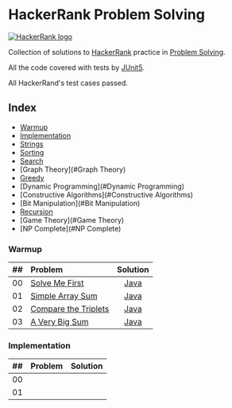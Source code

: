 # HackerRank Problem Solving

[![HackerRank logo](https://hrcdn.net/fcore/assets/brand/h_mark_sm-966d2b45e3.svg)](https://www.hackerrank.com)

Collection of solutions to [HackerRank](https://www.hackerrank.com) practice  in [Problem Solving](https://www.hackerrank.com/domains/algorithms?filters%5Bstatus%5D%5B%5D=unsolved&badge_type=problem-solving).

All the code covered with tests by [JUnit5](https://mvnrepository.com/artifact/org.junit.jupiter/junit-jupiter-api).

All HackerRand's test cases passed.

## Index

- [Warmup](#Warmup)
- [Implementation](#Implementation)
- [Strings](#Strings)
- [Sorting](#Sorting)
- [Search](#Search)
- [Graph Theory](#Graph Theory)
- [Greedy](#Greedy)
- [Dynamic Programming](#Dynamic Programming)
- [Constructive Algorithms](#Constructive Algorithms)
- [Bit Manipulation](#Bit Manipulation)
- [Recursion](#Recursion)
- [Game Theory](#Game Theory)
- [NP Complete](#NP Complete)



### Warmup

| ## | Problem | Solution |
| :--- | :--- | :---: |
| 00 | [Solve Me First](https://www.hackerrank.com/challenges/solve-me-first/problem) | [Java](src/main/java/warmup/SolveMeFirstApp.java) |
| 01 | [Simple Array Sum](https://www.hackerrank.com/challenges/simple-array-sum/problem) | [Java](src/main/java/warmup/SimpleArraySum.java) |
| 02 | [Compare the Triplets](https://www.hackerrank.com/challenges/compare-the-triplets/problem) | [Java](src/main/java/warmup/CompareTriplets.java) |
| 03 | [A Very Big Sum](https://www.hackerrank.com/challenges/a-very-big-sum/problem) | [Java](src/main/java/warmup/VeryBigSum.java) |

### Implementation

| ## | Problem | Solution |
| :--- | :--- | :---: |
| 00 |  |  |
| 01 |  |  |